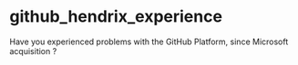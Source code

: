 # github_hendrix_experience
Have you experienced problems with the GitHub Platform, since Microsoft acquisition ? 
